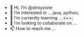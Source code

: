 - 👋 Hi, I’m @stroyzone
- 👀 I’m interested in ... java, python; 
- 🌱 I’m currently learning ... c++;
- 💞️ I’m looking to collaborate on ...
- 📫 How to reach me ...

<!---
stroyzone/stroyzone is a ✨ special ✨ repository because its `README.md` (this file) appears on your GitHub profile.
You can click the Preview link to take a look at your changes.
--->
